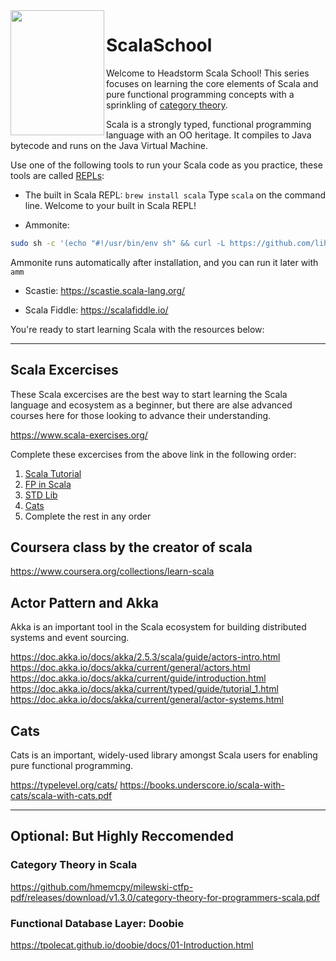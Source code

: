 <img align="left" width="150" height="200" src="https://www.scala-lang.org/resources/img/scala-spiral-3d-2-toned-down.png">

# ScalaSchool

Welcome to Headstorm Scala School! This series focuses on learning the core elements of Scala and pure functional programming concepts with a sprinkling of [category theory](https://en.wikipedia.org/wiki/Category_theory).

Scala is a strongly typed, functional programming language with an OO heritage. It compiles to Java bytecode and runs on the Java Virtual Machine.

Use one of the following tools to run your Scala code as you practice, these tools are called [REPLs](https://en.wikipedia.org/wiki/Read%E2%80%93eval%E2%80%93print_loop):

  * The built in Scala REPL: `brew install scala`
  Type `scala` on the command line. Welcome to your built in Scala REPL!

  * Ammonite:  
```bash
sudo sh -c '(echo "#!/usr/bin/env sh" && curl -L https://github.com/lihaoyi/Ammonite/releases/download/1.7.1/2.13-1.7.1) > /usr/local/bin/amm && chmod +x /usr/local/bin/amm' && amm
``` 
Ammonite runs automatically after installation, and you can run it later with `amm`

  * Scastie: https://scastie.scala-lang.org/

  * Scala Fiddle: https://scalafiddle.io/

You're ready to start learning Scala with the resources below:

---

## Scala Excercises

These Scala excercises are the best way to start learning the Scala language and ecosystem as a beginner, but there are alse advanced courses here for those looking to advance their understanding.

https://www.scala-exercises.org/

Complete these excercises from the above link in the following order:
1. [Scala Tutorial](https://www.scala-exercises.org/scala_tutorial/terms_and_types)
2. [FP in Scala](https://www.scala-exercises.org/fp_in_scala/getting_started_with_functional_programming)
3. [STD Lib](https://www.scala-exercises.org/std_lib/asserts)
4. [Cats](https://www.scala-exercises.org/cats/semigroup)
5. Complete the rest in any order

## Coursera class by the creator of scala

https://www.coursera.org/collections/learn-scala

## Actor Pattern and Akka

Akka is an important tool in the Scala ecosystem for building distributed systems and event sourcing.

https://doc.akka.io/docs/akka/2.5.3/scala/guide/actors-intro.html
https://doc.akka.io/docs/akka/current/general/actors.html
https://doc.akka.io/docs/akka/current/guide/introduction.html
https://doc.akka.io/docs/akka/current/typed/guide/tutorial_1.html
https://doc.akka.io/docs/akka/current/general/actor-systems.html

## Cats

Cats is an important, widely-used library amongst Scala users for enabling pure functional programming.

https://typelevel.org/cats/
https://books.underscore.io/scala-with-cats/scala-with-cats.pdf

---

## Optional: But Highly Reccomended

### Category Theory in Scala

https://github.com/hmemcpy/milewski-ctfp-pdf/releases/download/v1.3.0/category-theory-for-programmers-scala.pdf

### Functional Database Layer: Doobie

https://tpolecat.github.io/doobie/docs/01-Introduction.html

